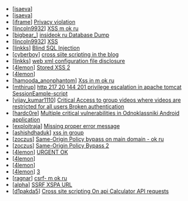 * [[isaeva](https://hackerone.com/isaeva)] [                                              ](https://hackerone.com/reports/217679)
* [[isaeva](https://hackerone.com/isaeva)] [                                                                                                   ](https://hackerone.com/reports/305915)
* [[iframe](https://hackerone.com/iframe)] [Privacy violation                        ](https://hackerone.com/reports/377115)
* [[lincoln9932](https://hackerone.com/lincoln9932)] [             XSS                   m ok ru](https://hackerone.com/reports/302253)
* [[bigbear_](https://hackerone.com/bigbear_)] [ insideok ru Database Dump](https://hackerone.com/reports/197789)
* [[lincoln9932](https://hackerone.com/lincoln9932)] [XSS                   ](https://hackerone.com/reports/293105)
* [[linkks](https://hackerone.com/linkks)] [Blind SQL Injection](https://hackerone.com/reports/221757)
* [[cyberboy](https://hackerone.com/cyberboy)] [cross siite scripting in the blog ](https://hackerone.com/reports/77904)
* [[linkks](https://hackerone.com/linkks)] [web xml configuration file disclosure](https://hackerone.com/reports/173972)
* [[4lemon](https://hackerone.com/4lemon)] [Stored XSS              2                   ](https://hackerone.com/reports/78260)
* [[4lemon](https://hackerone.com/4lemon)] [                                                       ](https://hackerone.com/reports/78253)
* [[hamooda_anonphantom](https://hackerone.com/hamooda_anonphantom)] [Xss in m ok ru](https://hackerone.com/reports/137126)
* [[mthirup](https://hackerone.com/mthirup)] [http  217 20 144 201 privilege escalation in apache tomcat SessionEample-script](https://hackerone.com/reports/77679)
* [[vijay_kumar1110](https://hackerone.com/vijay_kumar1110)] [Critical  Access to group videos where videos are restricted for all users Broken authentication ](https://hackerone.com/reports/78781)
* [[hardc0re](https://hackerone.com/hardc0re)] [Multiple critical vulnerabilities in Odnoklassniki Android application](https://hackerone.com/reports/97295)
* [[exploitraja](https://hackerone.com/exploitraja)] [Missing proper error message ](https://hackerone.com/reports/139319)
* [[ashishdhaduk](https://hackerone.com/ashishdhaduk)] [xss in group](https://hackerone.com/reports/78052)
* [[zoczus](https://hackerone.com/zoczus)] [Same-Origin Policy bypass on main domain - ok ru](https://hackerone.com/reports/102234)
* [[zoczus](https://hackerone.com/zoczus)] [Same-Origin Policy Bypass 2 ](https://hackerone.com/reports/102236)
* [[4lemon](https://hackerone.com/4lemon)] [ URGENT         OK                    ](https://hackerone.com/reports/78436)
* [[4lemon](https://hackerone.com/4lemon)] [                               ](https://hackerone.com/reports/79046)
* [[4lemon](https://hackerone.com/4lemon)] [                                  ](https://hackerone.com/reports/78219)
* [[4lemon](https://hackerone.com/4lemon)] [                                   3                   ](https://hackerone.com/reports/78516)
* [[ragnar](https://hackerone.com/ragnar)] [               csrf-    m ok ru](https://hackerone.com/reports/102376)
* [[alpha](https://hackerone.com/alpha)] [SSRF XSPA                        URL](https://hackerone.com/reports/77817)
* [[d1pakda5](https://hackerone.com/d1pakda5)] [Cross site scripting On api Calculator API requests](https://hackerone.com/reports/78003)
